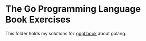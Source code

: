 The Go Programming Language Book Exercises
==========================================

This folder holds my solutions for [gopl book](http://www.gopl.io) about
golang.
